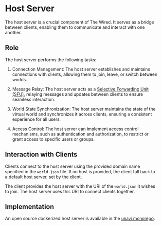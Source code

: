 # Host Server

The host server is a crucial component of The Wired. It serves as a bridge between clients, enabling them to communicate and interact with one another.

## Role

The host server performs the following tasks:

1. Connection Management: The host server establishes and maintains connections with clients, allowing them to join, leave, or switch between worlds.

2. Message Relay: The host server acts as a [Selective Forwarding Unit (SFU)](https://bloggeek.me/webrtcglossary/sfu), relaying messages and updates between clients to ensure seamless interaction.

3. World State Synchronization: The host server maintains the state of the virtual world and synchronizes it across clients, ensuring a consistent experience for all users.

4. Access Control: The host server can implement access control mechanisms, such as authentication and authorization, to restrict or grant access to specific users or groups.

## Interaction with Clients

Clients connect to the host server using the provided domain name specified in the `world.json` file. If no host is provided, the client fall back to a default host server, set by the client.

The client provides the host server with the URI of the `world.json` it wishes to join. The host server uses this URI to connect clients together.

## Implementation

An open source dockerized host server is available in the [unavi monorepo](https://github.com/unavi-xyz/unavi/tree/main/apps/host).
